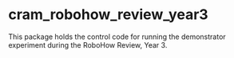# cram_robohow_review_year3
This package holds the control code for running the demonstrator experiment during the RoboHow Review, Year 3.
